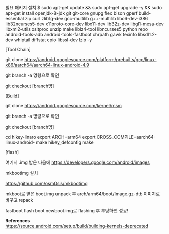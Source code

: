 
필요 패키지 설치
$ sudo apt-get update && sudo apt-get upgrade -y && sudo apt-get install openjdk-8-jdk git git-core gnupg flex bison gperf build-essential zip curl zlib1g-dev gcc-multilib g++-multilib libc6-dev-i386 lib32ncurses5-dev x11proto-core-dev libx11-dev lib32z-dev libgl1-mesa-dev libxml2-utils xsltproc unzip make liblz4-tool libncurses5 python repo android-tools-adb android-tools-fastboot chrpath gawk texinfo libsdl1.2-dev whiptail diffstat cpio libssl-dev lzip -y


[Tool Chain]

git clone https://android.googlesource.com/platform/prebuilts/gcc/linux-x86/aarch64/aarch64-linux-android-4.9

git branch -a 명령으로 확인

git checkout [branch명] 

[Build]

git clone https://android.googlesource.com/kernel/msm

git branch -a 명령으로 확인

git checkout [branch명]


cd hikey-linaro
export ARCH=arm64
export CROSS_COMPILE=aarch64-linux-android-
make hikey_defconfig
make


[flash]


여기서 .img 받은 다음에 
<https://developers.google.com/android/images>

mkbootimg 설치

<https://github.com/osm0sis/mkbootimg>  

mkboot로 받은 boot.img unpack 후 
arch/arm64/boot/Image.gz-dtb 이미지로 바꾸고 repack

fastboot flash boot newboot.img로 flashing 후 부팅하면 성공!


**References**  
<https://source.android.com/setup/build/building-kernels-deprecated>